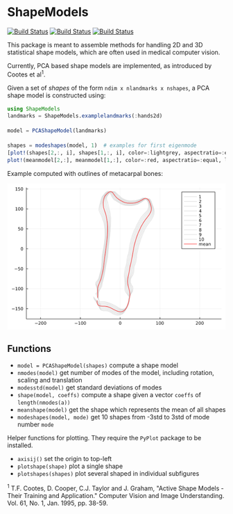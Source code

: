 # ShapeModels

[![Build Status](https://travis-ci.org/rened/ShapeModels.jl.png)](https://travis-ci.org/rened/ShapeModels.jl)
[![Build Status](http://pkg.julialang.org/badges/ShapeModels_0.4.svg)](http://pkg.julialang.org/?pkg=ShapeModels&ver=0.4)
[![Build Status](http://pkg.julialang.org/badges/ShapeModels_0.5.svg)](http://pkg.julialang.org/?pkg=ShapeModels&ver=0.5)


This package is meant to assemble methods for handling 2D and 3D statistical shape models, which are often used in medical computer vision.

Currently, PCA based shape models are implemented, as introduced by Cootes et al<sup>1</sup>.

Given a set of *shapes* of the form `ndim x nlandmarks x nshapes`, a PCA shape model is constructed using:

```jl
using ShapeModels
landmarks = ShapeModels.examplelandmarks(:hands2d)

model = PCAShapeModel(landmarks)

shapes = modeshapes(model, 1)  # examples for first eigenmode
[plot!(shapes[2,:, i], shapes[1,:, i], color=:lightgrey, aspectratio=:equal, label=string(i)) for i = 1:10]
plot!(meanmodel[2,:], meanmodel[1,:], color=:red, aspectratio=:equal, label="mean")
```

Example computed with outlines of metacarpal bones:

![](example.png)

## Functions

* `model = PCAShapeModel(shapes)` compute a shape model
* `nmodes(model)` get number of modes of the model, including rotation, scaling and translation
* `modesstd(model)` get standard deviations of modes
* `shape(model, coeffs)` compute a shape given a vector `coeffs` of `length(nmodes(a))`
* `meanshape(model)` get the shape which represents the mean of all shapes
* `modeshapes(model, mode)` get 10 shapes from -3std to 3std of mode number `mode`

Helper functions for plotting. They require the `PyPlot` package to be installed.

* `axisij()` set the origin to top-left
* `plotshape(shape)` plot a single shape
* `plotshapes(shapes)` plot several shaped in individual subfigures


<sup>1</sup> T.F. Cootes, D. Cooper, C.J. Taylor and J. Graham, "Active Shape Models - Their Training and Application." Computer Vision and Image Understanding. Vol. 61, No. 1, Jan. 1995, pp. 38-59.

